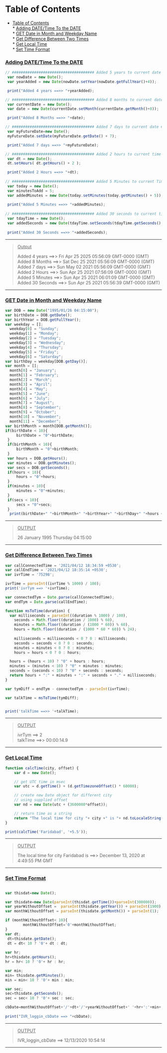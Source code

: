 Table of Contents
=================

   * [Table of Contents](#table-of-contents)  
         * [<ins>Adding DATE/Time To the DATE</ins>](#adding-datetime-to-the-date)  
         * [<ins>GET Date in Month and Weekday Name</ins>](#get-date-in-month-and-weekday-name)  
         * [<ins>Get Difference Between Two Times</ins>](#get-difference-between-two-times)  
         * [<ins>Get Local Time<ins></ins></ins>](#get-local-time)  
         * [<ins>Set Time Format<ins></ins></ins>](#set-time-format)  
### <ins>Adding DATE/Time To the DATE</ins>
```js
// ##################################### Added 5 years to current date #####################################
 var nowDate = new Date();
 var yearAdded = new Date(nowDate.setYear(nowDate.getFullYear()+4));

 print("Added 4 years ==>> "+yearAdded);

// ##################################### Added 8 months to current date #####################################
 var currentDate = new Date();
 var date = new Date(currentDate.setMonth(currentDate.getMonth()+8));

 print("Added 8 Months ==>> "+date);

// ##################################### Added 7 days to current date #####################################
 var myFutureDate=new Date();
 myFutureDate.setDate(myFutureDate.getDate() + 7);

 print("Added 7 days ==>> "+myFutureDate);

// ##################################### Added 2 hours to current time #####################################
 var dt = new Date();
 dt.setHours( dt.getHours() + 2 );

 print("Added 2 Hours ==>> "+dt);
     
// ##################################### Added 5 Minutes to current Time #####################################
 var today = new Date();
 var minutesToAdd = 5;
 var addedMinutes = new Date(today.setMinutes(today.getMinutes() + 5));
          
 print("Added 5 Minutes ==>> "+addedMinutes);
             
// ##################################### Added 30 seconds to current time #####################################
 var tdayTime = new Date();
 var addedSeconds = new Date(tdayTime.setSeconds(tdayTime.getSeconds() + 30));
                 
 print("Added 30 Seconds ==>> "+addedSeconds);
```
___
> <ins>Output</ins>
> 
> Added 4 years ==>> Fri Apr 25 2025 05:56:09 GMT-0000 (GMT)  
> Added 8 Months ==>> Sat Dec 25 2021 05:56:09 GMT-0000 (GMT)  
> Added 7 days ==>> Sun May 02 2021 05:56:09 GMT-0000 (GMT)  
> Added 2 Hours ==>> Sun Apr 25 2021 07:56:09 GMT-0000 (GMT)  
> Added 5 Minutes ==>> Sun Apr 25 2021 06:01:09 GMT-0000 (GMT)  
> Added 30 Seconds ==>> Sun Apr 25 2021 05:56:39 GMT-0000 (GMT)  
___
### <ins>GET Date in Month and Weekday Name</ins>

```js
var DOB = new Date("1995/01/26 04:15:00");             
var birthDate = DOB.getDate();             
var birthYear = DOB.getFullYear();             
var weekday = [];             
  weekday[0] = "Sunday";             
  weekday[1] = "Monday";             
  weekday[2] = "Tuesday";             
  weekday[3] = "Wednesday";             
  weekday[4] = "Thursday";             
  weekday[5] = "Friday";             
  weekday[6] = "Saturday";             
var birthDay = weekday[DOB.getDay()];             
var month = [];             
  month[0] = "January";             
  month[1] = "February";             
  month[2] = "March";             
  month[3] = "April";             
  month[4] = "May";             
  month[5] = "June";             
  month[6] = "July";             
  month[7] = "August";             
  month[8] = "September";             
  month[9] = "October";             
  month[10] = "November";             
  month[11] = "December";             
var birthMonth = month[DOB.getMonth()];             
if(birthDate < 10){             
     birthDate = "0"+birthDate;             
 }             
 if(birthMonth < 10){             
     birthMonth = "0"+birthMonth;             
 }             
 var hours = DOB.getHours();             
 var minutes = DOB.getMinutes();             
 var secs = DOB.getSeconds();             
 if(hours < 10){             
     hours = "0"+hours;             
 }             
 if(minutes < 10){             
     minutes = "0"+minutes;             
 }             
 if(secs < 10){             
     secs = "0"+secs;             
 }             
  print(birthDate+" "+birthMonth+" "+birthYear+" "+birthDay+" "+hours + ":"+minutes + ":"+secs);     
```
___
  > <ins>OUTPUT</ins>    
  > 
  >26 January 1995 Thursday 04:15:00      

___


### <ins>Get Difference Between Two Times</ins>

```js
var callConnectedTime = '2021/04/12 18:34:59 +0530';
var callEndTime = '2021/04/12 18:35:14 +0530';
var ivrTime = '75298';

ivrTime = parseInt((ivrTime % 1000) / 100);
print('ivrTym ==> '+ivrTime);

var connectedTym = Date.parse(callConnectedTime);
var endTym = Date.parse(callEndTime);

function msToTime(duration) {
  var milliseconds = parseInt((duration % 1000) / 100),
    seconds = Math.floor((duration / 1000) % 60),
    minutes = Math.floor((duration / (1000 * 60)) % 60),
    hours = Math.floor((duration / (1000 * 60 * 60)) % 24);
    
    milliseconds = milliseconds < 0 ? 0 : milliseconds;
    seconds = seconds < 0 ? 0 : seconds;
    minutes = minutes < 0 ? 0 : minutes;
    hours = hours < 0 ? 0 : hours;

  hours = (hours < 10) ? "0" + hours : hours;
  minutes = (minutes < 10) ? "0" + minutes : minutes;
  seconds = (seconds < 10) ? "0" + seconds : seconds;
  return hours + ":" + minutes + ":" + seconds + "." + milliseconds;
}

var tymDiff = endTym - connectedTym - parseInt(ivrTime);

var talkTime = msToTime(tymDiff);


print('talkTime ==>> '+talkTime);
```
___
> <ins>OUTPUT</ins>
> 
>ivrTym ==> 2    
>talkTime ==>> 00:00:14.9   
___
### <ins>Get Local Time<ins>

```js
function calcTime(city, offset) {
    var d = new Date();

    // get UTC time in msec
    var utc = d.getTime() + (d.getTimezoneOffset() * 60000);

    // create new Date object for different city
    // using supplied offset
    var nd = new Date(utc + (3600000*offset));

    // return time as a string
    return "The local time for city "+ city +" is "+ nd.toLocaleString();
}

print(calcTime('Faridabad', '+5.5'));
```   
___

> <ins>OUTPUT</ins>   
> 
>The local time for city Faridabad is ==>> December 13, 2020 at 4:49:55 PM GMT   
___

### <ins>Set Time Format<ins>

```js

var thisdat=new Date();

var thisdate=new Date(parseInt(thisdat.getTime())+parseInt(300000));
var yearWithoutOffset =  parseInt(thisdate.getYear()) + parseInt(1900);
var monthWithoutOffset = parseInt(thisdate.getMonth()) + parseInt(1);

if (monthWithoutOffset< 10){
        monthWithoutOffset='0'+monthWithoutOffset;
}
var dt;
 dt=thisdate.getDate();
 dt = dt< 10 ? '0'+ dt : dt;
 
var hr;
hr=thisdate.getHours();
hr = hr< 10 ? '0'+ hr : hr;

var min;
min= thisdate.getMinutes();
min = min< 10 ? '0'+ min : min; 

var sec;
sec=thisdate.getSeconds();
sec = sec< 10 ? '0'+ sec : sec;

cbDate=monthWithoutOffset+'/'+dt+'/'+yearWithoutOffset+' '+hr+':'+min+':'+sec;
 
print("IVR_loggin_cbDate ==> "+cbDate);

```
___
> <ins>OUTPUT</ins>   
>
> IVR_loggin_cbDate ==> 12/13/2020 10:54:14  
___
